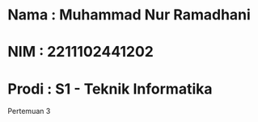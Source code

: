 # Nama  : Muhammad Nur Ramadhani
# NIM   : 2211102441202
# Prodi : S1 - Teknik Informatika

Pertemuan 3
